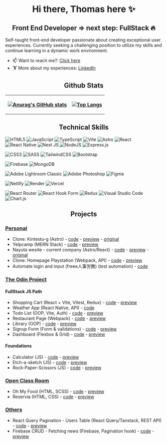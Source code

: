 # <h1 align="center">Hi there, Thomas here ✨</h1>

## <h2 align="center">Front End Developer => next step: FullStack 🔥</h2>

Self-taught front-end developer passionate about creating exceptional user experiences. 
Currently seeking a challenging position to utilize my skills and continue learning in a dynamic work environment.

- 📫 Want to reach me?: [Click here](mailto:thomas.guiart@gmail.com)
- 🏋️ More about my experiences: <a href="https://www.linkedin.com/in/thomas-guiart/">LinkedIn</a>
   
## <h2 align="center">Github Stats</h2>

   <table align="center">
      <tbody>
         <tr>
            <th>
            
   [![Anurag's GitHub stats](https://github-readme-stats.vercel.app/api?username=lolikana&show_icons=true&theme=tokyonight)](https://github-readme-stats.vercel.app/api?username=lolikana&show_icons=true&theme=tokyonight)    
            </th>
            <th>
            
   [![Top Langs](https://github-readme-stats.vercel.app/api/top-langs/?username=lolikana&layout=compact&theme=tokyonight)](https://github-readme-stats.vercel.app/api/top-langs/?username=lolikana&layout=compact&theme=tokyonight)        
            </th>
         </tr>
      </tbody>
   </table>
      


## <h2 align="center">Technical Skills</h2>

<div>

   ![HTML5](https://img.shields.io/badge/html5-%23E34F26.svg?style=for-the-badge&logo=html5&logoColor=white)
   ![JavaScript](https://img.shields.io/badge/javascript-%23323330.svg?style=for-the-badge&logo=javascript&logoColor=%23F7DF1E)
   ![TypeScript](https://img.shields.io/badge/typescript-%23007ACC.svg?style=for-the-badge&logo=typescript&logoColor=white)
   ![Vite](https://img.shields.io/badge/vite-%23646CFF.svg?style=for-the-badge&logo=vite&logoColor=white)
   ![Astro](https://img.shields.io/badge/Astro-0C1222?style=for-the-badge&logo=astro&logoColor=FDFDFE)
   ![React](https://img.shields.io/badge/react-%2320232a.svg?style=for-the-badge&logo=react&logoColor=%2361DAFB)
   ![React Native](https://img.shields.io/badge/react_native-%2320232a.svg?style=for-the-badge&logo=react&logoColor=%2361DAFB)
   ![Next JS](https://img.shields.io/badge/Next-black?style=for-the-badge&logo=next.js&logoColor=white)
   ![NodeJS](https://img.shields.io/badge/node.js-6DA55F?style=for-the-badge&logo=node.js&logoColor=white)
   ![Express.js](https://img.shields.io/badge/express.js-%23404d59.svg?style=for-the-badge&logo=express&logoColor=%2361DAFB)
   
   ![CSS3](https://img.shields.io/badge/css3-%231572B6.svg?style=for-the-badge&logo=css3&logoColor=white)
   ![SASS](https://img.shields.io/badge/SASS-hotpink.svg?style=for-the-badge&logo=SASS&logoColor=white)
   ![TailwindCSS](https://img.shields.io/badge/tailwindcss-%2338B2AC.svg?style=for-the-badge&logo=tailwind-css&logoColor=white)
   ![Bootstrap](https://img.shields.io/badge/bootstrap-%238511FA.svg?style=for-the-badge&logo=bootstrap&logoColor=white)
   
   ![Firebase](https://img.shields.io/badge/Firebase-039BE5?style=for-the-badge&logo=Firebase&logoColor=white)
   ![MongoDB](https://img.shields.io/badge/MongoDB-%234ea94b.svg?style=for-the-badge&logo=mongodb&logoColor=white)
   
   ![Adobe Lightroom Classic](https://img.shields.io/badge/Adobe%20Lightroom%20Classic-31A8FF.svg?style=for-the-badge&logo=Adobe%20Lightroom%20Classic&logoColor=white)
   ![Adobe Photoshop](https://img.shields.io/badge/adobe%20photoshop-%2331A8FF.svg?style=for-the-badge&logo=adobe%20photoshop&logoColor=white)
   ![Figma](https://img.shields.io/badge/figma-%23F24E1E.svg?style=for-the-badge&logo=figma&logoColor=white)
   
   ![Netlify](https://img.shields.io/badge/netlify-%23000000.svg?style=for-the-badge&logo=netlify&logoColor=#00C7B7)
   ![Render](https://img.shields.io/badge/Render-%46E3B7.svg?style=for-the-badge&logo=render&logoColor=white)
   ![Vercel](https://img.shields.io/badge/vercel-%23000000.svg?style=for-the-badge&logo=vercel&logoColor=white)

   ![React Router](https://img.shields.io/badge/React_Router-CA4245?style=for-the-badge&logo=react-router&logoColor=white)
   ![React Hook Form](https://img.shields.io/badge/React%20Hook%20Form-%23EC5990.svg?style=for-the-badge&logo=reacthookform&logoColor=white)
   ![Redux](https://img.shields.io/badge/redux-%23593d88.svg?style=for-the-badge&logo=redux&logoColor=white)
   ![Visual Studio Code](https://img.shields.io/badge/Visual%20Studio%20Code-0078d7.svg?style=for-the-badge&logo=visual-studio-code&logoColor=white)
   ![Chart.js](https://img.shields.io/badge/chart.js-F5788D.svg?style=for-the-badge&logo=chart.js&logoColor=white)
   
</div>
   
## <h2 align="center">Projects</h2>

### <ins>Personal</ins>

* Clone: Kintestu-g (Astro) - 
<a href="https://github.com/lolikana/pawdog-g/deployments">code</a> - 
<a href="https://lolikana.github.io/pawdog-g/">preview</a> -
<a href="https://www.kintetsu-g-hd.co.jp/recruit/johokei/index.html">original</a>
* Yelpcamp (MERN Stack) - 
<a href="https://github.com/lolikana/yelpcamp-mern">code</a> - 
<a href="https://yelpcamp-mern.vercel.app/">preview</a>
* Nayuta wesite - current company (Astro/React) - 
<a href="https://github.com/lolikana/astro-nayuta">code</a> - 
<a href="https://lolikana.github.io/astro-nayuta/">preview</a> -
<a href="https://nayuta.earth/">original</a>
* Clone: Homepage Playstation (Webpack, API) - 
<a href="https://github.com/lolikana/clone-playstation">code</a> - 
<a href="https://clone-playstation.vercel.app/">preview</a>
* Automate login and input (freee人事労務) (test automation) - 
<a href="https://github.com/lolikana/freee-bot_login">code</a>

### <ins><a href="https://www.theodinproject.com/" target="_blank">The Odin Project</a></ins>

#### FullStack JS Path

* Shopping Cart (React + Vite, Vitest, Redux) -
<a href="https://github.com/lolikana/odin-shopping_cart">code</a> -
<a href="https://odin-shopping-cart-two.vercel.app/">preview</a>
* Weather App (React Native, API) - 
<a href="https://github.com/lolikana/odin-weather_app">code</a>
* Todo List (OOP, Vite, Auth) - 
<a href="https://github.com/lolikana/odin-vite_ts-todo">code</a> - 
<a href="https://top-todo.onrender.com/">preview</a>
* Restaurant Page (Webpack) - 
<a href="https://github.com/lolikana/odin-webpack_restaurant">code</a> - 
<a href="https://lolikana.github.io/odin-webpack_restaurant/">preview</a>
* Library (OOP) - 
<a href="https://github.com/lolikana/odin-library_app">code</a> - 
<a href="https://lolikana.github.io/odin-library_app/">preview</a>
* Signup Form (Form & validations) -
<a href="https://github.com/lolikana/odin-sign_up_form">code</a> - 
<a href="https://lolikana.github.io/odin-sign_up_form/">preview</a>
* Dashboard (Flexbox & Grid) - 
<a href="https://github.com/lolikana/odin-admin_dashboard">code</a> - 
<a href="https://lolikana.github.io/odin-admin_dashboard/">preview</a>

#### Foundations

* Calculator (JS) - 
<a href="https://github.com/lolikana/odin-calculator">code</a> - 
<a href="https://lolikana.github.io/odin-calculator/">preview</a>
* Etch-a-sketch (JS) - 
<a href="https://github.com/lolikana/odin-etch_and_sketch">code</a> - 
<a href="https://lolikana.github.io/odin-etch_and_sketch/">preview</a>
* Rock-Paper-Scissors (JS) - 
<a href="https://github.com/lolikana/odin-rock_paper_scissors">code</a> - 
<a href="https://lolikana.github.io/odin-rock_paper_scissors/">preview</a>

### <ins>Open Class Room</ins>

* Oh My Food (HTML, SCSS) - 
<a href="https://github.com/lolikana/ocr-p3-ohmyfood">code</a> - 
<a href="https://lolikana.github.io/ocr-p3-ohmyfood/">preview</a>
* Reservia (HTML, CSS) - 
<a href="https://github.com/lolikana/ocr-p2-reservia">code</a> - 
<a href="https://lolikana.github.io/ocr-p2-reservia/">preview</a>

### <ins>Others</ins>

* React Query Pagination - Users Table (React Query/Tanstack, REST API) - 
<a href="https://github.com/lolikana/react-query-pagination">code</a> - 
<a href="https://react-query-pagination-zeta.vercel.app/">preview</a>
* Firebase CRUD - Fetching news (Firebase, Pagination hook) - 
<a href="https://github.com/lolikana/nayuta-fetch-news">code</a> - 
<a href="https://nayuta-fetch-news.vercel.app/">preview</a>
